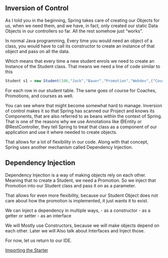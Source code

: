 ## Inversion of Control

As I told you in the beginning, Spring takes care of creating our Objects for us, when we need them, and we have, in fact, only created our static Data Objects in our controllers so far. All the rest somehow just “works”.

In normal Java programming, Every time you would need an object of a class, you would have to call its constructor to create an instance of that object and pass on all the data.

Which means that every time a new student enrols we need to create an Instance of the Student class. 
That means we need a line of code similar to this
```Java
Student s1 = new Student(100,"Jack","Bauer","Promotion","Webdev",{"Course 1",Course 2});
```

For each row in our student table.
The same goes of course for Coaches, Promotions, and courses as well.

You can see where that might become somewhat hard to manage.
Inversion of control makes it so that Spring has scanned our Project and knows its Components, that are also referred to as beans within the context of Spring. That is one of the reasons why we use Annotations like @Entity or @RestController, they tell Spring to treat that class as a component of our application and use it where needed to create objects.

That allows for a lot of flexibility in our code.
Along with that concept, Spring uses another mechanism called Dependency Injection.

## Dependency Injection

Dependency Injection is a way of making objects rely on each other. 
Meaning that to create a Student, we need a Promotion. So we inject that Promotion into our Student class and pass it on as a parameter.

That allows for even more flexibility, because our Student Object does not care about how the promotion is implemented, it just wants it to exist.

We can inject a dependency in multiple ways,
	- as a constructor
	- as a getter or setter
	- as an interface

We will Mostly use Constructors, because we will make objects depend on each other. Later we will Also talk about Interfaces and Inject those.

For now, let us return to our IDE.

[Importing the Starter](https://github.com/TripsJ/Spring-API-Workshop-1/blob/main/Importing%20the%20Starter.md)